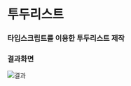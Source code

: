 # 투두리스트

### 타입스크립트를 이용한 투두리스트 제작

### 결과화면

![결과](https://user-images.githubusercontent.com/76942135/152485369-2a51d1b8-2e02-4603-887a-73dc643cb439.PNG)
